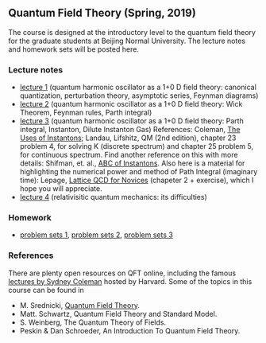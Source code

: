 ## Quantum Field Theory (Spring, 2019)

The course is designed at the introductory level to the quantum field theory for the graduate students at Beijing Normal University. The lecture notes and homework sets will be posted here.


### Lecture notes
- [lecture 1](https://l-x-x.github.io/qft-2019/notes/qft2019spring-1.pdf) (quantum harmonic oscillator as a 1+0 D field theory: canonical quantization, perturbation theory, asymptotic series, Feynman diagrams)
- [lecture 2](https://l-x-x.github.io/qft-2019/notes/qft2019spring-2.pdf)  (quantum harmonic oscillator as a 1+0 D field theory: Wick Theorem, Feynman rules, Parth integral)
- [lecture 3](https://l-x-x.github.io/qft-2019/notes/qft2019spring-3.pdf)  (quantum harmonic oscillator as a 1+0 D field theory: Parth integral, Instanton, Dilute Instanton Gas) 
References: Coleman, [The Uses of Instantons](https://l-x-x.github.io/qft-2019/notes/Coleman-Instantons.pdf); Landau, Lifshitz, QM (2nd edition), chapter 23 problem 4, for solving K (discrete spectrum) and chapter 25 problem 5, for continuous spectrum. Find another reference on this with more details: Shifman, et. al., [ABC of Instantons](https://l-x-x.github.io/qft-2019/notes/ABC_of_Instantons.pdf). Also here is a material for highlighting the numerical power and method of Path Integral (imaginary time): Lepage, [Lattice QCD for Novices](https://arxiv.org/pdf/hep-lat/0506036.pdf) (chapeter 2 + exercise), which I hope you will appreciate. 
- [lecture 4](https://l-x-x.github.io/qft-2019/notes/qft2019spring-4.pdf) (relativisitic quantum mechanics: its difficulties)


### Homework 
- [problem sets 1](https://l-x-x.github.io/qft-2019/hw/HW1.pdf), [problem sets 2](https://l-x-x.github.io/qft-2019/hw/HW2.pdf), [problem sets 3](https://l-x-x.github.io/qft-2019/hw/HW3.pdf)

### References
There are plenty open resources on QFT online, including the famous [lectures by Sydney Coleman](https://www.physics.harvard.edu/events/videos/Phys253) hosted by Harvard. Some of the topics in this course can be found in

- M. Srednicki, [Quantum Field Theory](http://web.physics.ucsb.edu/~mark/ms-qft-DRAFT.pdf).
- Matt. Schwartz, Quantum Field Theory and Standard Model.
- S. Weinberg, The Quantum Theory of Fields.
- Peskin & Dan Schroeder, An Introduction To Quantum Field Theory.
